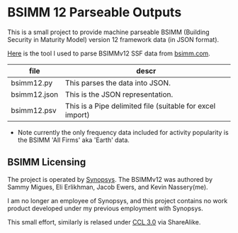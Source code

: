 # BSIMM 12 Parseable Outputs

This is a small project to provide machine parseable BSIMM (Building Security in Maturity Model) version 12 framework data (in JSON format).

[Here](bsimm12.py) is the tool I used to parse BSIMMv12 SSF data from [bsimm.com](http://www.bsimm.com).

| file | descr | 
|------|--------|
| bsimm12.py   | This parses the data into JSON. |
| bsimm12.json | This is the JSON representation.| 
| bsimm12.psv  | This is a Pipe delimited file (suitable for excel import)|

* Note currently the only frequency data included for activity popularity is the BSIMM 'All Firms' aka 'Earth' data.

## BSIMM Licensing

The project is operated by [Synopsys](http://www.synopsys.com). The BSIMMv12 was authored by Sammy Migues, Eli Erlikhman, Jacob Ewers, and Kevin Nassery(me).

I am no longer an employee of Synopsys, and this project contains no work product developed under my previous employment with Synopsys.

This small effort, similarly is relased under [CCL 3.0](https://creativecommons.org/licenses/by-sa/3.0/) via ShareAlike.

